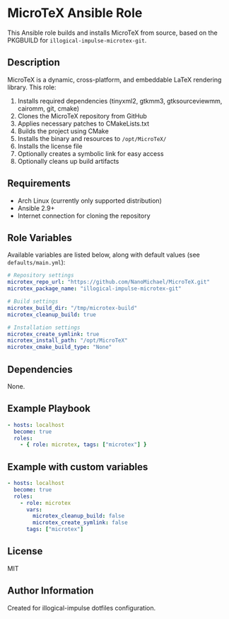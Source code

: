 # MicroTeX Ansible Role

This Ansible role builds and installs MicroTeX from source, based on the PKGBUILD for `illogical-impulse-microtex-git`.

## Description

MicroTeX is a dynamic, cross-platform, and embeddable LaTeX rendering library. This role:

1. Installs required dependencies (tinyxml2, gtkmm3, gtksourceviewmm, cairomm, git, cmake)
2. Clones the MicroTeX repository from GitHub
3. Applies necessary patches to CMakeLists.txt
4. Builds the project using CMake
5. Installs the binary and resources to `/opt/MicroTeX/`
6. Installs the license file
7. Optionally creates a symbolic link for easy access
8. Optionally cleans up build artifacts

## Requirements

- Arch Linux (currently only supported distribution)
- Ansible 2.9+
- Internet connection for cloning the repository

## Role Variables

Available variables are listed below, along with default values (see `defaults/main.yml`):

```yaml
# Repository settings
microtex_repo_url: "https://github.com/NanoMichael/MicroTeX.git"
microtex_package_name: "illogical-impulse-microtex-git"

# Build settings
microtex_build_dir: "/tmp/microtex-build"
microtex_cleanup_build: true

# Installation settings
microtex_create_symlink: true
microtex_install_path: "/opt/MicroTeX"
microtex_cmake_build_type: "None"
```

## Dependencies

None.

## Example Playbook

```yaml
- hosts: localhost
  become: true
  roles:
    - { role: microtex, tags: ["microtex"] }
```

## Example with custom variables

```yaml
- hosts: localhost
  become: true
  roles:
    - role: microtex
      vars:
        microtex_cleanup_build: false
        microtex_create_symlink: false
      tags: ["microtex"]
```

## License

MIT

## Author Information

Created for illogical-impulse dotfiles configuration.
